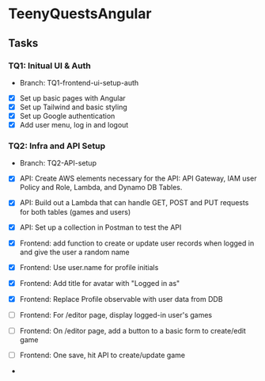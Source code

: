# TeenyQuestsAngular

## Tasks

### TQ1: Initual UI & Auth

- Branch: TQ1-frontend-ui-setup-auth
- [x] Set up basic pages with Angular
- [x] Set up Tailwind and basic styling
- [x] Set up Google authentication
- [x] Add user menu, log in and logout

### TQ2: Infra and API Setup

- Branch: TQ2-API-setup
- [x] API: Create AWS elements necessary for the API: API Gateway, IAM user Policy and Role, Lambda, and Dynamo DB Tables.
- [x] API: Build out a Lambda that can handle GET, POST and PUT requests for both tables (games and users)
- [x] API: Set up a collection in Postman to test the API
- [x] Frontend: add function to create or update user records when logged in and give the user a random name
- [x] Frontend: Use user.name for profile initials
- [x] Frontend: Add title for avatar with "Logged in as"
- [x] Frontend: Replace Profile observable with user data from DDB

- [ ] Frontend: For /editor page, display logged-in user's games
- [ ] Frontend: On /editor page, add a button to a basic form to create/edit game
- [ ] Frontend: One save, hit API to create/update game
-
